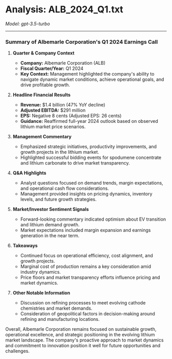 # Analysis: ALB_2024_Q1.txt

*Model: gpt-3.5-turbo*

---

### Summary of Albemarle Corporation's Q1 2024 Earnings Call

1. **Quarter & Company Context**
   - **Company:** Albemarle Corporation (ALB)
   - **Fiscal Quarter/Year:** Q1 2024
   - **Key Context:** Management highlighted the company's ability to navigate dynamic market conditions, achieve operational goals, and drive profitable growth.

2. **Headline Financial Results**
   - **Revenue:** $1.4 billion (47% YoY decline)
   - **Adjusted EBITDA:** $291 million
   - **EPS:** Negative 8 cents (Adjusted EPS: 26 cents)
   - **Guidance:** Reaffirmed full-year 2024 outlook based on observed lithium market price scenarios.

3. **Management Commentary**
   - Emphasized strategic initiatives, productivity improvements, and growth projects in the lithium market.
   - Highlighted successful bidding events for spodumene concentrate and lithium carbonate to drive market transparency.

4. **Q&A Highlights**
   - Analyst questions focused on demand trends, margin expectations, and operational cash flow considerations.
   - Management provided insights on pricing dynamics, inventory levels, and future growth strategies.

5. **Market/Investor Sentiment Signals**
   - Forward-looking commentary indicated optimism about EV transition and lithium demand growth.
   - Market expectations included margin expansion and earnings generation in the near term.

6. **Takeaways**
   - Continued focus on operational efficiency, cost alignment, and growth projects.
   - Marginal cost of production remains a key consideration amid industry dynamics.
   - Price floors and market transparency efforts influence pricing and market dynamics.

7. **Other Notable Information**
   - Discussion on refining processes to meet evolving cathode chemistries and market demands.
   - Consideration of geopolitical factors in decision-making around refining and manufacturing locations.

Overall, Albemarle Corporation remains focused on sustainable growth, operational excellence, and strategic positioning in the evolving lithium market landscape. The company's proactive approach to market dynamics and commitment to innovation position it well for future opportunities and challenges.